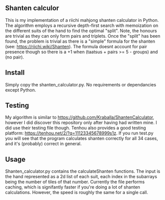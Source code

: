 ## Shanten calculor
This is my implementation of a riichi mahjong shanten calculator in Python. The algorithm employs a recursive depth-first search with memoization on the different suits of the hand to find the optimal "split". Note, the honours are trivial as they can only form pairs and triplets.
Once the "split" has been found, the problem is trivial as there is a "simple" formula for the shanten (see: https://riichi.wiki/Shanten).
The formula doesnt account for pair presence though so there is a +1 when (taatsus + pairs >= 5 - groups) and (no pair).

## Install
Simply copy the shanten_calculator.py. No requirements or dependancies except Python.

## Testing
My algorithm is similar to https://github.com/Kraballa/ShantenCalculator, however I did discover this repository only after having had written mine. I did use their testing file though.
Tenhou also provides a good testing platform: https://tenhou.net/2/?q=11123345678999s1z. If you run test.py you will see that the program calculates shanten correctly for all 34 cases, and it's (probably) correct in general.

## Usage
Shanten_calculator.py contains the calculateShanten functions. The input is the hand represented as a 2d list of each suit, each index in the subarrays being the number of tiles of that number.
Currently the file performs caching, which is signifantly faster if you're doing a lot of shanten calculations. However, the speed is roughly the same for a single call.
